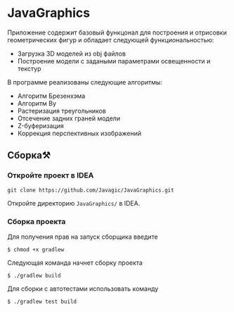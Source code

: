 # JavaGraphics
Приложение содержит базовый функцонал для построения и отрисовки геометрических фигур и обладает следующей функциональностью:
* Загрузка 3D моделей из obj файлов
* Построение модели с задаными параметрами освещенности и текстур

В программе реализованы следующие  алгоритмы:
* Алгоритм Брезенхэма
* Алгоритм Ву
* Растеризация треугольников
* Отсечение задних граней модели
* Z-буферизация
* Коррекция перспективных изображений


## Сборка⚒
### Откройте проект в IDEA
```
git clone https://github.com/Javagic/JavaGraphics.git
```
Откройте директорию `JavaGraphics/` в IDEA.

### Сборка проекта
Для получения прав на запуск сборщика введите 
```shell
$ chmod +x gradlew
```
Следующая команда начнет сборку проекта
```shell
$ ./gradlew build
```
Для сборки с автотестами использовать команду
```shell
$ ./gradlew test build
```
